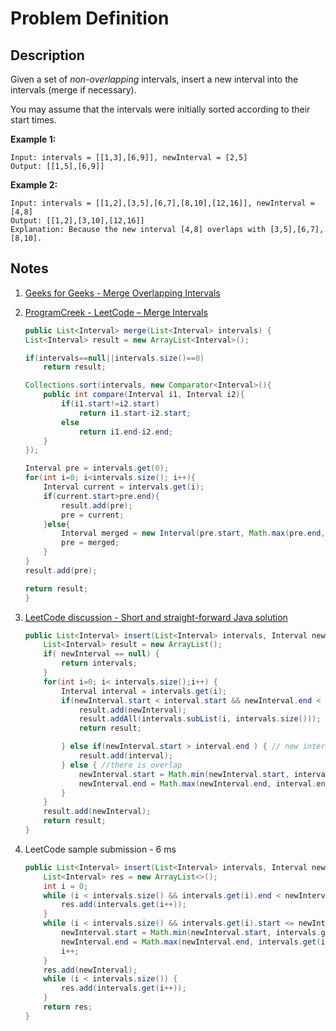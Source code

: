 # Problem Definition

## Description

Given a set of *non-overlapping* intervals, insert a new interval into the intervals (merge if necessary).

You may assume that the intervals were initially sorted according to their start times.

**Example 1:**

```plaintext
Input: intervals = [[1,3],[6,9]], newInterval = [2,5]
Output: [[1,5],[6,9]]
```

**Example 2:**

```plaintext
Input: intervals = [[1,2],[3,5],[6,7],[8,10],[12,16]], newInterval = [4,8]
Output: [[1,2],[3,10],[12,16]]
Explanation: Because the new interval [4,8] overlaps with [3,5],[6,7],[8,10].
```

## Notes

1. [Geeks for Geeks - Merge Overlapping Intervals](https://www.geeksforgeeks.org/merging-intervals/)
1. [ProgramCreek - LeetCode – Merge Intervals](https://www.programcreek.com/2012/12/leetcode-merge-intervals/)

    ```java
    public List<Interval> merge(List<Interval> intervals) {
    List<Interval> result = new ArrayList<Interval>();

    if(intervals==null||intervals.size()==0)
        return result;

    Collections.sort(intervals, new Comparator<Interval>(){
        public int compare(Interval i1, Interval i2){
            if(i1.start!=i2.start)
                return i1.start-i2.start;
            else
                return i1.end-i2.end;
        }
    });

    Interval pre = intervals.get(0);
    for(int i=0; i<intervals.size(); i++){
        Interval current = intervals.get(i);
        if(current.start>pre.end){
            result.add(pre);
            pre = current;
        }else{
            Interval merged = new Interval(pre.start, Math.max(pre.end, current.end));
            pre = merged;
        }
    }
    result.add(pre);

    return result;
    }
    ```

1. [LeetCode discussion - Short and straight-forward Java solution](https://leetcode.com/explore/interview/card/google/63/sorting-and-searching-4/445/discuss/21602/Short-and-straight-forward-Java-solution)

    ```java
    public List<Interval> insert(List<Interval> intervals, Interval newInterval) {
        List<Interval> result = new ArrayList();
        if( newInterval == null) {
            return intervals;
        }
        for(int i=0; i< intervals.size();i++) {
            Interval interval = intervals.get(i);
            if(newInterval.start < interval.start && newInterval.end < interval.start) { //There is no overlap
                result.add(newInterval);
                result.addAll(intervals.subList(i, intervals.size()));
                return result;

            } else if(newInterval.start > interval.end ) { // new interval does not overlap with interval in the list
                result.add(interval);
            } else { //there is overlap
                newInterval.start = Math.min(newInterval.start, interval.start);
                newInterval.end = Math.max(newInterval.end, interval.end);
            }
        }
        result.add(newInterval);
        return result;
    }
    ```

1. LeetCode sample submission - 6 ms

    ```java
    public List<Interval> insert(List<Interval> intervals, Interval newInterval) {
        List<Interval> res = new ArrayList<>();
        int i = 0;
        while (i < intervals.size() && intervals.get(i).end < newInterval.start) {
            res.add(intervals.get(i++));
        }
        while (i < intervals.size() && intervals.get(i).start <= newInterval.end) {
            newInterval.start = Math.min(newInterval.start, intervals.get(i).start);
            newInterval.end = Math.max(newInterval.end, intervals.get(i).end);
            i++;
        }
        res.add(newInterval);
        while (i < intervals.size()) {
            res.add(intervals.get(i++));
        }
        return res;
    }
    ```